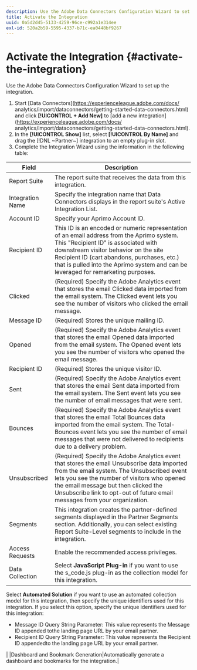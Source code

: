 ```yaml
---
description: Use the Adobe Data Connectors Configuration Wizard to set up the integration.
title: Activate the Integration
uuid: 0a5d2d45-5133-4259-96ce-c992a1e314ee
exl-id: 520a2b59-5595-4337-b71c-ea0448bf9267
---
```

# Activate the Integration {#activate-the-integration}

Use the Adobe Data Connectors Configuration Wizard to set up the integration.

1. Start [Data Connectors](https://experienceleague.adobe.com/docs/ analytics/import/dataconnectors/getting-started-data-connectors.html) and click **[!UICONTROL + Add New]** to [add a new integration](https://experienceleague.adobe.com/docs/ analytics/import/dataconnectors/getting-started-data-connectors.html).
1. In the **[!UICONTROL Show]** list, select **[!UICONTROL By Name]** and drag the [!DNL ~Partner~] integration to an empty plug-in slot.
1. Complete the Integration Wizard using the information in the following table:

| Field | Description |
|--- |--- |
|Report Suite|The report suite that receives the data from this integration.|
|Integration Name|Specify the integration name that Data Connectors displays in the report suite's Active Integration List.|
|Account ID|Specify your Aprimo Account ID.|
|Recipient ID|This ID is an encoded or numeric representation of an email address from the Aprimo system. This "Recipient ID" is associated with downstream visitor behavior on the site Recipient ID (cart abandons, purchases, etc.) that is pulled into the Aprimo system and can be leveraged for remarketing purposes.|
|Clicked|(Required) Specify the Adobe Analytics event that stores the email Clicked data imported from the email system. The Clicked event lets you see the number of visitors who clicked the email message.|
|Message ID|(Required) Stores the unique mailing ID.|
|Opened|(Required) Specify the Adobe Analytics event that stores the email Opened data imported from the email system. The Opened event lets you see the number of visitors who opened the email message.|
|Recipient ID|(Required) Stores the unique visitor ID.|
|Sent|(Required) Specify the Adobe Analytics event that stores the email Sent data imported from the email system. The Sent event lets you see the number of email messages that were sent.|
|Bounces|(Required) Specify the Adobe Analytics event that stores the email Total Bounces data imported from the email system. The Total-Bounces event lets you see the number of email messages that were not delivered to recipients due to a delivery problem.|
|Unsubscribed|(Required) Specify the Adobe Analytics event that stores the email Unsubscribe data imported from the email system. The Unsubscribed event lets you see the number of visitors who opened the email message but then clicked the Unsubscribe link to opt-out of future email messages from your organization.|
|Segments|This integration creates the partner-defined segments displayed in the Partner Segments section. Additionally, you can select existing Report Suite-Level segments to include in the integration.|
|Access Requests|Enable the recommended access privileges.|
|Data Collection|Select **JavaScript Plug-in** if you want to use the s_code.js plug-in as the collection model for this integration.|
Select **Automated Solution** if you want to use an automated collection model for this integration, then specify the unique identifiers used for this integration. If you select this option, specify the unique identifiers used for this integration:
<ul><li>Message ID Query String Parameter: This value represents the Message ID appended tothe landing page URL by your email partner.</li>
<li>Recipient ID Query String Parameter: This value represents the Recipient ID appendedto the landing page URL by your email partner.</li></ul>|
|Dashboard and Bookmark Generation|Automatically generate a dashboard and bookmarks for the integration.|
